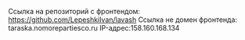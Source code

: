Ссылка на репозиторий с фронтендом: https://github.com/LepeshkiIvan/lavash
Ссылка не домен фронтенда: taraska.nomorepartiesco.ru
IP-адрес:158.160.168.134
